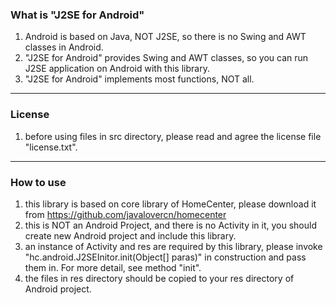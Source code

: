 ### What is "J2SE for Android"

1. Android is based on Java, NOT J2SE, so there is no Swing and AWT classes in Android.
2. "J2SE for Android" provides Swing and AWT classes, so you can run J2SE application on Android with this library.
3. "J2SE for Android" implements most functions, NOT all.

***
### License

1. before using files in src directory, please read and agree the license file "license.txt".

***
### How to use

1. this library is based on core library of HomeCenter, please download it from https://github.com/javalovercn/homecenter
2. this is NOT an Android Project, and there is no Activity in it, you should create new Android project and include this library.
3. an instance of Activity and res are required by this library, please invoke "hc.android.J2SEInitor.init(Object[] paras)" in construction and pass them in. For more detail, see method "init".
4. the files in res directory should be copied to your res directory of Android project.
